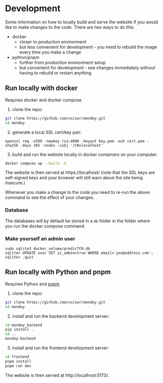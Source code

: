 # Development

Some information on how to locally build and serve the website if you would like to make changes to the code.
There are two ways to do this:

- docker
  - closer to production environment
  - but less convenient for development - you need to rebuild the image every time you make a change
- python/pnpm
  - further from production environment setup
  - but convenient for development - see changes immediately without having to rebuild or restart anything

## Run locally with docker

Requires docker and docker compose.

1. clone the repo:

```sh
git clone https://github.com/ssciwr/mondey.git
cd mondey
```

2. generate a local SSL cert/key pair:

```
openssl req -x509 -newkey rsa:4096 -keyout key.pem -out cert.pem -sha256 -days 365 -nodes -subj '/CN=localhost'
```

3. build and run the website locally in docker containers on your computer:

```sh
docker compose up --build -d
```

The website is then served at https://localhost/
(note that the SSL keys are self-signed keys and your browser will still warn about the site being insecure.)

Whenever you make a change to the code you need to re-run the above command to see the effect of your changes.

### Database

The databases will by default be stored in a `db` folder
in the folder where you run the docker compose command.

### Make yourself an admin user

```
sudo sqlite3 docker_volume/predicTCR.db
sqlite> UPDATE user SET is_admin=true WHERE email='you@address.com';
sqlite> .quit
```

## Run locally with Python and pnpm

Requires Python and [pnpm](https://pnpm.io/installation#using-a-standalone-script)

1. clone the repo:

```sh
git clone https://github.com/ssciwr/mondey.git
cd mondey
```

2. install and run the backend development server:

```sh
cd mondey_backend
pip install .
cd ..
mondey-backend
```

3. install and run the frontend development server:

```sh
cd frontend
pnpm install
pnpm run dev
```

The website is then served at http://localhost:5173/.
